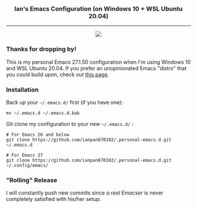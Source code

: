 <div align="center">
 <h3>Ian's Emacs Configuration (on Windows 10 + WSL Ubuntu 20.04)</h3>
</div>

<hr>

<p align="center">
  <img src="https://upload.wikimedia.org/wikipedia/commons/thumb/0/08/EmacsIcon.svg/120px-EmacsIcon.svg.png" />
</p>

### Thanks for dropping by!
This is my personal Emacs 27.1.50 configuration when I'm using Windows
10 and WSL Ubuntu 20.04. If you prefer an unopinionated Emacs "distro"
that you could build upon, check out [this
page](https://github.com/ianpan870102/yay-evil-emacs).

### Installation
Back up your `~/.emacs.d/` first (if you have one):

```
mv ~/.emacs.d ~/.emacs.d.bak
```

Git clone my configuration to your new `~/.emacs.d/` :
```
# For Emacs 26 and below
git clone https://github.com/ianpan870102/.personal-emacs.d.git ~/.emacs.d

# For Emacs 27
git clone https://github.com/ianpan870102/.personal-emacs.d.git ~/.config/emacs/
```

### "Rolling" Release
I will constantly push new commits since *a real Emacser* is never
completely satisfied with his/her setup.
